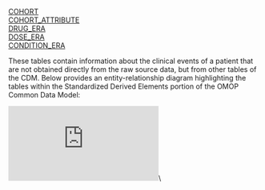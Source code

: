 [COHORT](https://github.com/OHDSI/CommonDataModel/wiki/COHORT)  
[COHORT_ATTRIBUTE](https://github.com/OHDSI/CommonDataModel/wiki/COHORT_ATTRIBUTE)  
[DRUG_ERA](https://github.com/OHDSI/CommonDataModel/wiki/DRUG_ERA)  
[DOSE_ERA](https://github.com/OHDSI/CommonDataModel/wiki/DOSE_ERA)  
[CONDITION_ERA](https://github.com/OHDSI/CommonDataModel/wiki/CONDITION_ERA)  

These tables contain information about the clinical events of a patient that are not obtained directly from the raw source data, but from other tables of the CDM. 
Below provides an entity-relationship diagram highlighting the tables within the Standardized Derived Elements portion of the OMOP Common Data Model:

![](http://www.ohdsi.org/web/wiki/lib/exe/fetch.php?media=documentation:cdm:standardized_derived_elements_3.png)\
  